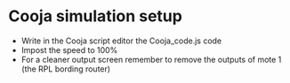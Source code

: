 # Cooja simulation setup
* Write in the Cooja script editor the Cooja_code.js code
* Impost the speed to 100%
* For a cleaner output screen remember to remove the outputs of mote 1 (the RPL bording router)